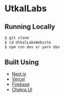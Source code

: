 # UtkalLabs

## Running Locally

```bash
$ git clone 
$ cd UtkalLabsWebsite
$ npm run dev or yarn dev
```

## Built Using

- [Next.js](https://nextjs.org/)
- [Vercel](https://vercel.com)
- [Firebase](https://firebase.com)
- [Chakra UI](https://chakra-ui.com/)
